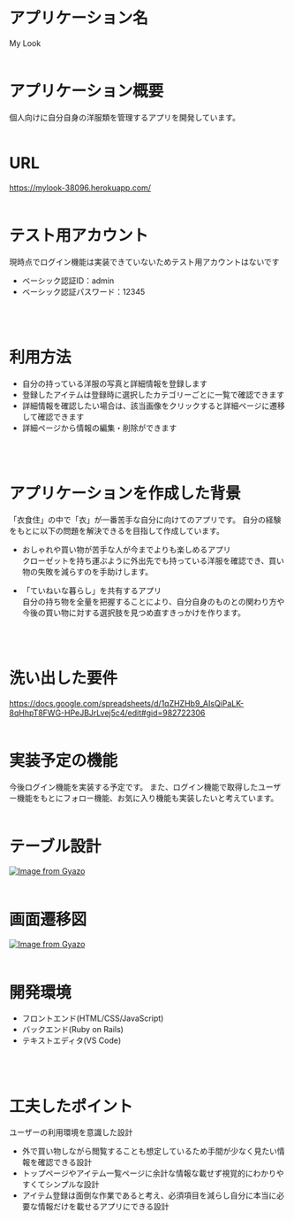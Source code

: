 # アプリケーション名
My Look
<br>
<br>
# アプリケーション概要
個人向けに自分自身の洋服類を管理するアプリを開発しています。
<br>
<br>
# URL
https://mylook-38096.herokuapp.com/
<br>
<br>

# テスト用アカウント
現時点でログイン機能は実装できていないためテスト用アカウントはないです

- ベーシック認証ID：admin
- ベーシック認証パスワード：12345
<br>
<br>

# 利用方法
- 自分の持っている洋服の写真と詳細情報を登録します
- 登録したアイテムは登録時に選択したカテゴリーごとに一覧で確認できます
- 詳細情報を確認したい場合は、該当画像をクリックすると詳細ページに遷移して確認できます
- 詳細ページから情報の編集・削除ができます
<br>
<br>

# アプリケーションを作成した背景
「衣食住」の中で「衣」が一番苦手な自分に向けてのアプリです。
自分の経験をもとに以下の問題を解決できるを目指して作成しています。

- おしゃれや買い物が苦手な人が今までよりも楽しめるアプリ<br>
クローゼットを持ち運ぶように外出先でも持っている洋服を確認でき、買い物の失敗を減らすのを手助けします。

- 「ていねいな暮らし」を共有するアプリ<br>
自分の持ち物を全量を把握することにより、自分自身のものとの関わり方や今後の買い物に対する選択肢を見つめ直すきっかけを作ります。
<br>
<br>

# 洗い出した要件
https://docs.google.com/spreadsheets/d/1qZHZHb9_AIsQiPaLK-8qHhpT8FWG-HPeJBJrLvej5c4/edit#gid=982722306
<br>
<br>

# 実装予定の機能
今後ログイン機能を実装する予定です。
また、ログイン機能で取得したユーザー機能をもとにフォロー機能、お気に入り機能も実装したいと考えています。
<br>
<br>

# テーブル設計
[![Image from Gyazo](https://i.gyazo.com/08828aab4c0fa26d1210c889c5e5338f.png)](https://gyazo.com/08828aab4c0fa26d1210c889c5e5338f)
<br>
<br>

# 画面遷移図
[![Image from Gyazo](https://i.gyazo.com/46bd64d53329250838c99981687863f0.png)](https://gyazo.com/46bd64d53329250838c99981687863f0)
<br>
<br>

# 開発環境
- フロントエンド(HTML/CSS/JavaScript)
- バックエンド(Ruby on Rails)
- テキストエディタ(VS Code)
<br>
<br>

# 工夫したポイント
ユーザーの利用環境を意識した設計
- 外で買い物しながら閲覧することも想定しているため手間が少なく見たい情報を確認できる設計
- トップページやアイテム一覧ページに余計な情報な載せず視覚的にわかりやすくてシンプルな設計
- アイテム登録は面倒な作業であると考え、必須項目を減らし自分に本当に必要な情報だけを載せるアプリにできる設計
